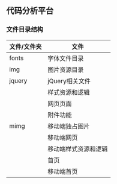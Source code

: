 ## 代码分析平台

### 文件目录结构

| 文件/文件夹 | 文件                 |
| ----------- | -------------------- |
| fonts       | 字体文件目录         |
| img         | 图片资源目录         |
| jquery      | jQuery相关文件       |
|             | 样式资源和逻辑       |
|             | 网页页面             |
|             | 附件功能             |
| mimg        | 移动端独占图片       |
|             | 移动端网页           |
|             | 移动端样式资源和逻辑 |
|             | 首页                 |
|             | 移动端首页           |